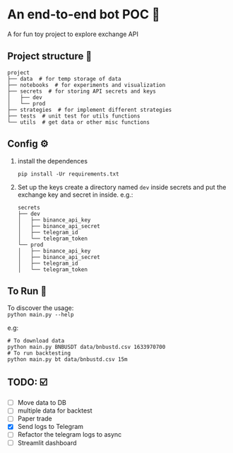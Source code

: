 # An end-to-end bot POC :8ball:
A for fun toy project to explore exchange API

## Project structure :seedling:
```
project
├── data  # for temp storage of data
├── notebooks  # for experiments and visualization
├── secrets  # for storing API secrets and keys
│   ├── dev
│   └── prod
├── strategies  # for implement different strategies
├── tests  # unit test for utils functions
└── utils  # get data or other misc functions
```

## Config :gear:
1. install the dependences
   ```
   pip install -Ur requirements.txt
   ```
2. Set up the keys
    create a directory named `dev` inside secrets and put the exchange key and secret in inside.
    e.g.:  
    ```
    secrets
    ├── dev
    │   ├── binance_api_key
    │   ├── binance_api_secret
    │   ├── telegram_id
    │   └── telegram_token
    └── prod
    │   ├── binance_api_key
    │   ├── binance_api_secret
    │   ├── telegram_id
    │   └── telegram_token
    ```

## To Run :runner:
To discover the usage:  
```python main.py --help```  

e.g:  
```
# To download data  
python main.py BNBUSDT data/bnbustd.csv 1633970700
# To run backtesting
python main.py bt data/bnbustd.csv 15m
```

## TODO: :ballot_box_with_check:
- [ ] Move data to DB
- [ ] multiple data for backtest
- [ ] Paper trade
- [X] Send logs to Telegram
- [ ] Refactor the telegram logs to async
- [ ] Streamlit dashboard